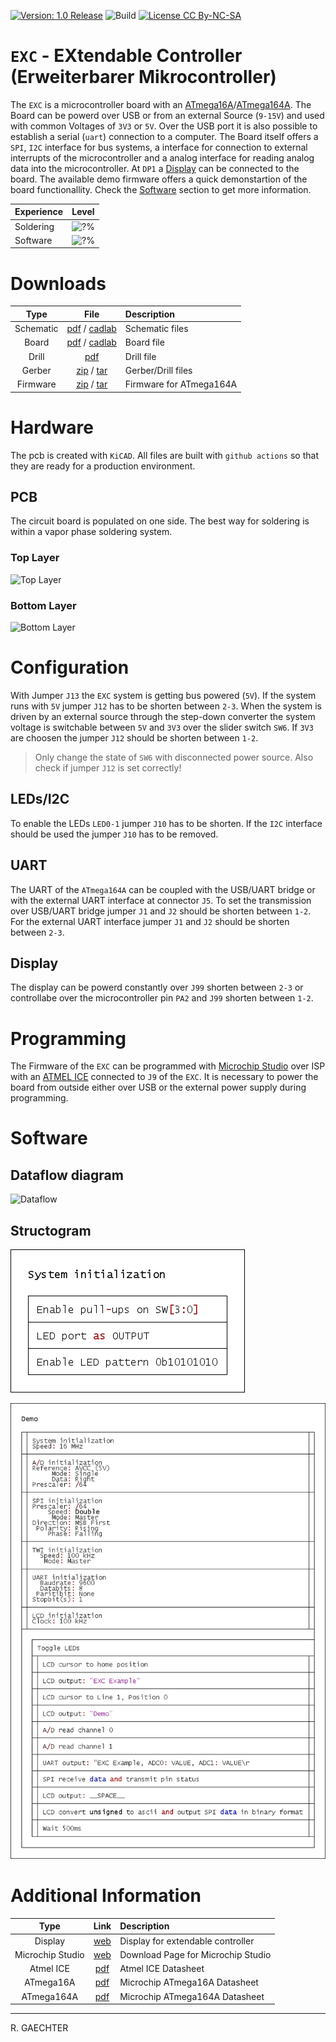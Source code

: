 [![Version: 1.0 Release](https://img.shields.io/badge/Version-1.0%20Release-green.svg)](https://github.com/0x007e/exc) ![Build](https://github.com/0x007e/exc/actions/workflows/build.yml/badge.svg?branch=main) [![License CC By-NC-SA](https://img.shields.io/badge/Hardware-CC--BY--NC--SA--4.0-lightgrey)](https://creativecommons.org/licenses/by-nc-sa/4.0/legalcode)

# `EXC` - EXtendable Controller (Erweiterbarer Mikrocontroller)

The `EXC` is a microcontroller board with an [ATmega16A](#additional-information)/[ATmega164A](#additional-information). The Board can be powerd over USB or from an external Source (`9-15V`) and used with common Voltages of `3V3` or `5V`. Over the USB port it is also possible to establish a serial (`uart`) connection to a computer. The Board itself offers a `SPI`, `I2C` interface for bus systems, a interface for connection to external interrupts of the microcontroller and a analog interface for reading analog data into the microcontroller. At `DP1` a [Display](#additional-information) can be connected to the board. The available demo firmware offers a quick demonstartion of the board functionallity. Check the [Software](#software) section to get more information.

| Experience | Level |
|:------------|:-----:|
| Soldering   | ![?%](https://progress-bar.xyz/50?progress_color=00ff00&suffix=%20Low&width=120) |
| Software    | ![?%](https://progress-bar.xyz/25?progress_color=0000ff&suffix=%20Low&width=120) |

# Downloads

| Type      | File               | Description              |
|:---------:|:------------------:|:-------------------------|
| Schematic | [pdf](https://github.com/0x007E/exc/releases/latest/download/schematic.pdf) / [cadlab](https://cadlab.io/project/28573/main/files) | Schematic files |
| Board | [pdf](https://github.com/0x007E/exc/releases/latest/download/pcb.pdf) / [cadlab](https://cadlab.io/project/28573/main/files) | Board file |
| Drill | [pdf](https://github.com/0x007E/exc/releases/latest/download/drill.pdf) | Drill file |
| Gerber | [zip](https://github.com/0x007E/exc/releases/latest/download/kicad.zip) / [tar](https://github.com/0x007E/exc/releases/latest/download/kicad.tar.gz) | Gerber/Drill files |
| Firmware | [zip](https://github.com/0x007E/exc/releases/latest/download/firmware.zip) / [tar](https://github.com/0x007E/exc/releases/latest/download/firmware.tar.gz) | Firmware for ATmega164A |

# Hardware

The pcb is created with `KiCAD`. All files are built with `github actions` so that they are ready for a production environment.

## PCB

The circuit board is populated on one side. The best way for soldering is within a vapor phase soldering system.

### Top Layer

![Top Layer](https://github.com/0x007E/exc/releases/latest/download/top.kicad.png)

### Bottom Layer

![Bottom Layer](https://github.com/0x007E/exc/releases/latest/download/bottom.kicad.png)

# Configuration

With Jumper `J13` the `EXC` system is getting bus powered (`5V`). If the system runs with `5V` jumper `J12` has to be shorten between `2-3`. When the system is driven by an external source through the step-down converter the system voltage is switchable between `5V` and `3V3` over the slider switch `SW6`. If `3V3` are choosen the jumper `J12` should be shorten between `1-2`.

> Only change the state of `SW6` with disconnected power source. Also check if jumper `J12` is set correctly!

## LEDs/I2C

To enable the LEDs `LED0-1` jumper `J10` has to be shorten. If the `I2C` interface should be used the jumper `J10` has to be removed.

## UART

The UART of the `ATmega164A` can be coupled with the USB/UART bridge or with the external UART interface at connector `J5`. To set the transmission over USB/UART bridge jumper `J1` and `J2` should be shorten between `1-2`. For the external UART interface jumper `J1` and `J2` should be shorten between `2-3`.

## Display

The display can be powerd constantly over `J99` shorten between `2-3` or controllabe over the microcontroller pin `PA2` and `J99` shorten between `1-2`.

# Programming

The Firmware of the `EXC` can be programmed with [Microchip Studio](#additional-information) over ISP with an [ATMEL ICE](#additional-information) connected to `J9` of the `EXC`. It is necessary to power the board from outside either over USB or the external power supply during programming.

# Software

## Dataflow diagram

![Dataflow](./images/dataflow.png)

## Structogram

![Structogram](./images/structogram_systeminit.png)

![Structogram](./images/structogram.png)

# Additional Information

| Type       | Link               | Description              |
|:----------:|:------------------:|:-------------------------|
| Display | [web](https://at.rs-online.com/web/p/lcd-displays-monochrom/5326385) | Display for extendable controller |
| Microchip Studio | [web](https://www.microchip.com/en-us/tools-resources/develop/microchip-studio) | Download Page for Microchip Studio
| Atmel ICE | [pdf](https://ww1.microchip.com/downloads/en/DeviceDoc/Atmel-ICE_UserGuide.pdf) | Atmel ICE Datasheet |
| ATmega16A | [pdf](https://ww1.microchip.com/downloads/en/devicedoc/atmel-8154-8-bit-avr-atmega16a_datasheet.pdf) | Microchip ATmega16A Datasheet
| ATmega164A | [pdf](https://ww1.microchip.com/downloads/en/devicedoc/atmel-8272-8-bit-avr-microcontroller-atmega164a_pa-324a_pa-644a_pa-1284_p_datasheet.pdf) | Microchip ATmega164A Datasheet |

---

R. GAECHTER
